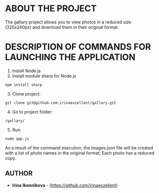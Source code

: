 # ABOUT THE PROJECT

The gallary project allows you to view photos in a reduced size (320x240px) and download them in their original format.

# DESCRIPTION OF COMMANDS FOR LAUNCHING THE APPLICATION
1. Install Node.js
2. Install module sharp for Node.js
```
npm install sharp
```
3. Clone project:
```
git clone git@github.com:irinaexzellent/gallary.git
```
4. Go to project folder:
```
/gallary/
```
5. Run:
```
node app.js
```
As a result of the command execution, the images.json file will be created with a list of photo names in the original format;
Each photo has a reduced copy.

## AUTHOR

* **Irina Ikonnikova** - (https://github.com/irinaexzellent)

